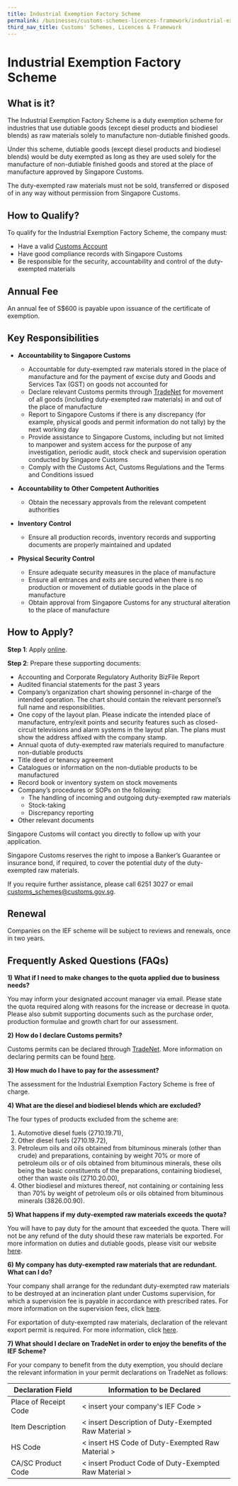 ```yaml
---
title: Industrial Exemption Factory Scheme
permalink: /businesses/customs-schemes-licences-framework/industrial-exemption-factory-scheme
third_nav_title: Customs' Schemes, Licences & Framework
---
```


# Industrial Exemption Factory Scheme

## What is it?

The Industrial Exemption Factory Scheme is a duty exemption scheme for industries that use dutiable goods (except diesel products and biodiesel blends) as raw materials solely to manufacture non-dutiable finished goods.

Under this scheme, dutiable goods (except diesel products and biodiesel blends) would be duty exempted as long as they are used solely for the manufacture of non-dutiable finished goods and stored at the place of manufacture approved by Singapore Customs.

The duty-exempted raw materials must not be sold, transferred or disposed of in any way without permission from Singapore Customs.

## How to Qualify?

To qualify for the Industrial Exemption Factory Scheme, the company must:

-   Have a valid  [Customs Account](/businesses/new-traders-and-registration-services/registration-services/activate-customs-account)
-   Have good compliance records with Singapore Customs
-   Be responsible for the security, accountability and control of the duty-exempted materials

## Annual Fee

An annual fee of S$600 is payable upon issuance of the certificate of exemption.

## Key Responsibilities

-   **Accountability to Singapore Customs**
    
    -   Accountable for duty-exempted raw materials stored in the place of manufacture and for the payment of excise duty and Goods and Services Tax (GST) on goods not accounted for
    -   Declare relevant Customs permits through  [TradeNet](/businesses/national-single-window/tradenet) for movement of all goods (including duty-exempted raw materials) in and out of the place of manufacture
    -   Report to Singapore Customs if there is any discrepancy (for example, physical goods and permit information do not tally) by the next working day
    -   Provide assistance to Singapore Customs, including but not limited to manpower and system access for the purpose of any investigation, periodic audit, stock check and supervision operation conducted by Singapore Customs
    -   Comply with the Customs Act, Customs Regulations and the Terms and Conditions issued

-   **Accountability to** **Other Competent Authorities**
    
    -   Obtain the necessary approvals from the relevant competent authorities

-   **Inventory** **Control**
    
    -   Ensure all production records, inventory records and supporting documents are properly maintained and updated

-   **Physical Security Control**
    
    -   Ensure adequate security measures in the place of manufacture
    -   Ensure all entrances and exits are secured when there is no production or movement of dutiable goods in the place of manufacture
    -   Obtain approval from Singapore Customs for any structural alteration to the place of manufacture

## How to Apply?

**Step 1**: Apply  [online](http://eservices.customs.gov.sg/scripts/customs/dutyexempt/DED1_Form.asp).

**Step 2**: Prepare these supporting documents:

-   Accounting and Corporate Regulatory Authority BizFile Report
-   Audited financial statements for the past 3 years
-   Company’s organization chart showing personnel in-charge of the intended operation. The chart should contain the relevant personnel’s full name and responsibilities.
-   One copy of the layout plan. Please indicate the intended place of manufacture, entry/exit points and security features such as closed-circuit televisions and alarm systems in the layout plan. The plans must show the address affixed with the company stamp.
-   Annual quota of duty-exempted raw materials required to manufacture non-dutiable products
-   Title deed or tenancy agreement
-   Catalogues or information on the non-dutiable products to be manufactured
-   Record book or inventory system on stock movements
-   Company’s procedures or SOPs on the following:
    -   The handling of incoming and outgoing duty-exempted raw materials
    -   Stock-taking
    -   Discrepancy reporting
-   Other relevant documents
    

Singapore Customs will contact you directly to follow up with your application.

Singapore Customs reserves the right to impose a Banker’s Guarantee or insurance bond, if required, to cover the potential duty of the duty-exempted raw materials.

If you require further assistance, please call 6251 3027 or email  [customs_schemes@customs.gov.sg](mailto:customs_schemes@customs.gov.sg).

## Renewal

Companies on the IEF scheme will be subject to reviews and renewals, once in two years.

## Frequently Asked Questions (FAQs)

**1)** **What if I need to make changes to the quota applied due to business needs?**

You may inform your designated account manager via email. Please state the quota required along with reasons for the increase or decrease in quota. Please also submit supporting documents such as the purchase order, production formulae and growth chart for our assessment.

**2)** **How do I declare Customs permits?**

Customs permits can be declared through  [TradeNet](/businesses/national-single-window/overview). More information on declaring permits can be found  [here](/businesses/new-traders-and-registration-services/overview).

**3) How much do I have to pay for the assessment?**

The assessment for the Industrial Exemption Factory Scheme is free of charge.

**4) What are the diesel and biodiesel blends which are excluded?**

The four types of products excluded from the scheme are:

1.  Automotive diesel fuels (2710.19.71),
2.  Other diesel fuels (2710.19.72),
3.  Petroleum oils and oils obtained from bituminous minerals (other than crude) and preparations, containing by weight 70% or more of petroleum oils or of oils obtained from bituminous minerals, these oils being the basic constituents of the preparations, containing biodiesel, other than waste oils (2710.20.00),
4.  Other biodiesel and mixtures thereof, not containing or containing less than 70% by weight of petroleum oils or oils obtained from bituminous minerals (3826.00.90).

**5) What happens if my duty-exempted raw materials exceeds the quota?**

You will have to pay duty for the amount that exceeded the quota. There will not be any refund of the duty should these raw materials be exported. For more information on duties and dutiable goods, please visit our website [here](/businesses/valuation-duties-taxes-and-fees/duties-and-dutiable-goods).

**6) My company has duty-exempted raw materials that are redundant. What can I do?**

Your company shall arrange for the redundant duty-exempted raw materials to be destroyed at an incineration plant under Customs supervision, for which a supervision fee is payable in accordance with prescribed rates. For more information on the supervision fees, click  [here](/businesses/valuation-duties-taxes-fees/permits-documentation-and-other-fees).

For exportation of duty-exempted raw materials, declaration of the relevant export permit is required. For more information, click  [here](/businesses/exporting-goods/overview).

**7) What should I declare on TradeNet in order to enjoy the benefits of the IEF Scheme?**

For your company to benefit from the duty exemption, you should declare the relevant information in your permit declarations on TradeNet as follows:

| **Declaration Field** | **Information to be Declared** |
|--|--|
| Place of Receipt Code | < insert your company's IEF Code > |
| Item Description | < insert Description of Duty-Exempted Raw Material >
| HS Code | < insert HS Code of Duty-Exempted Raw Material > |
| CA/SC Product Code | < insert Product Code of Duty-Exempted Raw Material > |
